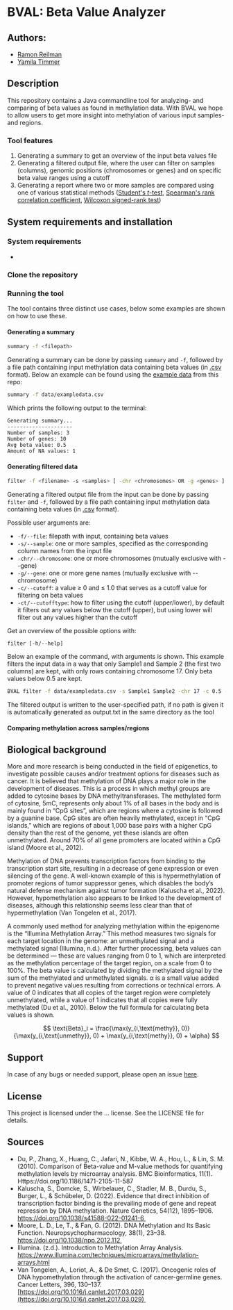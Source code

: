 # BVAL: Beta Value Analyzer

## Authors:
- [Ramon Reilman](https://github.com/RamonReilman)
- [Yamila Timmer](https://github.com/YamilaTimmer)

## Description
This repository contains a Java commandline tool for analyzing- and comparing of beta values as found in methylation data. With BVAL we hope to allow users to get more insight into methylation of various input samples- and regions. 

### Tool features
1. Generating a summary to get an overview of the input beta values file
2. Generating a filtered output file, where the user can filter on samples (columns), genomic positions (chromosomes or genes) and on specific beta value ranges using a cutoff
3. Generating a report where two or more samples are compared using one of various statistical methods ([Student's _t_-test](https://en.wikipedia.org/wiki/Student%27s_t-test), [Spearman's rank correlation coefficient](https://en.wikipedia.org/wiki/Spearman%27s_rank_correlation_coefficient), [Wilcoxon signed-rank test](https://en.wikipedia.org/wiki/Wilcoxon_signed-rank_test))

## System requirements and installation
### System requirements
-

### Clone the repository


### Running the tool
The tool contains three distinct use cases, below some examples are shown on how to use these.
#### Generating a summary
```bash
summary -f <filepath> 
```

Generating a summary can be done by passing `summary` and `-f`, followed by a file path containing input methylation data containing beta values (in [.csv](https://en.wikipedia.org/wiki/Comma-separated_values) format). Below an example can be found using the [example data](https://github.com/YamilaTimmer/methylation-java-app/blob/main/data/exampledata.csv) from this repo:

```bash
summary -f data/exampledata.csv
```

Which prints the following output to the terminal:
```
Generating summary...
---------------------
Number of samples: 3
Number of genes: 10
Avg beta value: 0.5
Amount of NA values: 1
```

#### Generating filtered data
```bash
filter -f <filename> -s <samples> [ -chr <chromosomes> OR -g <genes> ] -c <cutoff-value> -ct <cutoff-type>
```

Generating a filtered output file from the input can be done by passing `filter` and `-f`, followed by a file path containing input methylation data containing beta values (in [.csv](https://en.wikipedia.org/wiki/Comma-separated_values) format). 

Possible user arguments are:
* `-f/--file`: filepath with input, containing beta values
* `-s/--sample`: one or more samples, specified as the corresponding column names from the input file
* `-chr/--chromosome`: one or more chromosomes (mutually exclusive with --gene)
* `-g/--gene`: one or more gene names (mutually exclusive with --chromosome)
* `-c/--cutoff`: a value ≥ 0 and ≤ 1.0 that serves as a cutoff value for filtering on beta values 
* `-ct/--cutofftype`: how to filter using the cutoff (upper/lower), by default it filters out any values below the cutoff (upper), but using lower will filter out any values higher than the cutoff

Get an overview of the possible options with:
```
filter [-h/--help]
```

Below an example of the command, with arguments is shown. This example filters the input data in a way that only Sample1 and Sample 2 (the first two columns) are kept, with only rows containing chromosome 17. Only beta values below 0.5 are kept.
```bash
BVAL filter -f data/exampledata.csv -s Sample1 Sample2 -chr 17 -c 0.5 -ct lower
```

The filtered output is written to the user-specified path, if no path is given it is automatically generated as output.txt in the same directory as the tool
#### Comparing methylation across samples/regions


## Biological background
More and more research is being conducted in the field of epigenetics, to investigate possible causes and/or treatment options for diseases such as cancer. It is believed that methylation of DNA plays a major role in the development of diseases. This is a process in which methyl groups are added to cytosine bases by DNA methyltransferases. The methylated form of cytosine, 5mC, represents only about 1% of all bases in the body and is mainly found in “CpG sites”, which are regions where a cytosine is followed by a guanine base. CpG sites are often heavily methylated, except in “CpG islands,” which are regions of about 1,000 base pairs with a higher CpG density than the rest of the genome, yet these islands are often unmethylated. Around 70% of all gene promoters are located within a CpG island (Moore et al., 2012).

Methylation of DNA prevents transcription factors from binding to the transcription start site, resulting in a decrease of gene expression or even silencing of the gene. A well-known example of this is hypermethylation of promoter regions of tumor suppressor genes, which disables the body’s natural defense mechanism against tumor formation (Kaluscha et al., 2022). However, hypomethylation also appears to be linked to the development of diseases, although this relationship seems less clear than that of hypermethylation (Van Tongelen et al., 2017).

A commonly used method for analyzing methylation within the epigenome is the “Illumina Methylation Array.” This method measures two signals for each target location in the genome: an unmethylated signal and a methylated signal (Illumina, n.d.). After further processing, beta values can be determined — these are values ranging from 0 to 1, which are interpreted as the methylation percentage of the target region, on a scale from 0 to 100%. The beta value is calculated by dividing the methylated signal by the sum of the methylated and unmethylated signals. α is a small value added to prevent negative values resulting from corrections or technical errors. A value of 0 indicates that all copies of the target region were completely unmethylated, while a value of 1 indicates that all copies were fully methylated (Du et al., 2010). Below the full formula for calculating beta values is shown.

$$
\text{Beta}_i = \frac{\max(y_{i,\text{methy}}, 0)}{\max(y_{i,\text{unmethy}}, 0) + \max(y_{i,\text{methy}}, 0) + \alpha}
$$


## Support
In case of any bugs or needed support, please open an issue [here](https://github.com/YamilaTimmer/methylation-java-app/issues).

## License
This project is licensed under the ... license. See the LICENSE file for details.

## Sources

- Du, P., Zhang, X., Huang, C., Jafari, N., Kibbe, W. A., Hou, L., & Lin, S. M. (2010). Comparison of Beta-value and M-value methods for quantifying methylation levels by microarray analysis. BMC Bioinformatics, 11(1). Https://doi.org/10.1186/1471-2105-11-587 
- Kaluscha, S., Domcke, S., Wirbelauer, C., Stadler, M. B., Durdu, S., Burger, L., & Schübeler, D. (2022). Evidence that direct inhibition of transcription factor binding is the prevailing mode of gene and repeat repression by DNA methylation. Nature Genetics, 54(12), 1895–1906. https://doi.org/10.1038/s41588-022-01241-6 
- Moore, L. D., Le, T., & Fan, G. (2012). DNA Methylation and Its Basic Function. Neuropsychopharmacology, 38(1), 23–38. https://doi.org/10.1038/npp.2012.112 
- Illumina. (z.d.). Introduction to Methylation Array Analysis. https://www.illumina.com/techniques/microarrays/methylation-arrays.html
- Van Tongelen, A., Loriot, A., & De Smet, C. (2017). Oncogenic roles of DNA hypomethylation through the activation of cancer-germline genes. Cancer Letters, 396, 130–137. [https://doi.org/10.1016/j.canlet.2017.03.029](https://doi.org/10.1016/j.canlet.2017.03.029) 

